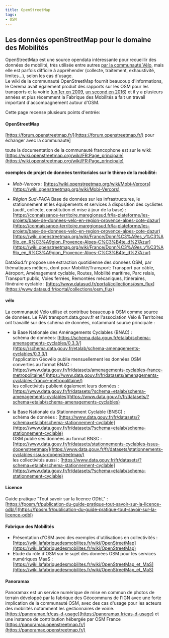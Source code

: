 ```yaml
---
title: OpenStreetMap
tags:
- OSM
---
```


## Les données openStreetMap pour le domaine des Mobilités

OpenStreetMap est une source opendata intéressante pour recueillir des données de mobilité, très utilisée entre autres [par la communauté Vélo](#vélo), mais elle est parfois difficile à appréhender (collecte, traitement, exhaustivité, limites…), selon les cas d'usage.  
Le wiki de la communauté OpenStreetMap fournit beaucoup d'informations, le Cerema avait également produit des rapports sur les OSM pour les transports et la voirie ([un 1er en 2009](https://www.expertises-territoires.fr/upload/docs/application/pdf/2025-05/rapport-osm-cetemed-2009.pdf), [un second en 2016](https://www.expertises-territoires.fr/upload/docs/application/pdf/2025-05/osm_services_publics_-_cerema-2016.pdf)) et  il y a plusieurs années et plus récemment la Fabrique des Mobilités a fait un travail important d'accompagnement autour d'OSM.

Cette page recense plusieurs points d'entrée:

#### OpenStreetMap
[https://forum.openstreetmap.fr/](https://forum.openstreetmap.fr/) pour échanger avec la communauté]

toute la documentation de la communauté francophone est sur le wiki:
[https://wiki.openstreetmap.org/wiki/FR:Page_principale](https://wiki.openstreetmap.org/wiki/FR:Page_principale) 

#### exemples de projet de données territoriales sur le thème de la mobilité:
- *Mob-Vercors* : [https://wiki.openstreetmap.org/wiki/Mobi-Vercors](https://wiki.openstreetmap.org/wiki/Mobi-Vercors)

- *Région Sud-PACA*  Base de données sur les infrastructures, le stationnement et les équipements et services à disposition des cyclistes (audit, collecte, constitution et mise à jour de la base) :
[https://connaissance-territoire.maregionsud.fr/la-plateforme/les-projets/base-de-donnees-velo-en-region-provence-alpes-cote-dazur](https://connaissance-territoire.maregionsud.fr/la-plateforme/les-projets/base-de-donnees-velo-en-region-provence-alpes-cote-dazur)  
[https://wiki.openstreetmap.org/wiki/France/Donn%C3%A9es_v%C3%A9lo_en_R%C3%A9gion_Provence-Alpes-C%C3%B4te_d%27Azur](https://wiki.openstreetmap.org/wiki/France/Donn%C3%A9es_v%C3%A9lo_en_R%C3%A9gion_Provence-Alpes-C%C3%B4te_d%27Azur)

DataSud.fr propose une extraction quotidienne des données OSM, par thématiques métiers, dont pour Mobilité/Transport: Transport par câble, Aéroport, Aménagement cyclable, Routes, Mobilité maritime, Parc relais, Transport public, Voies ferrées, Remontées mécaniques, Itinéraires, Itinéraire cyclable : [https://www.datasud.fr/portal/collections/osm_flux](https://www.datasud.fr/portal/collections/osm_flux)

#### vélo
La communauté Vélo utilise et contribue beaucoup à OSM comme source de données. Le PAN transport.data.gouv.fr et l'association Vélo & Territoires ont travaillé sur des schéma de données, notammant source principale :

- la Base Nationale des Aménagements Cyclables (BNAC) :  
        schéma de données: [https://schema.data.gouv.fr/etalab/schema-amenagements-cyclables/0.3.3/](https://schema.data.gouv.fr/etalab/schema-amenagements-cyclables/0.3.3/)  
        l'application Géovélo publie mensuellement les données OSM converties au format BNAC : [https://www.data.gouv.fr/fr/datasets/amenagements-cyclables-france-metropolitaine/](https://www.data.gouv.fr/fr/datasets/amenagements-cyclables-france-metropolitaine/)  
        les collectivités publient également leurs données : [https://www.data.gouv.fr/fr/datasets/?schema=etalab/schema-amenagements-cyclables](https://www.data.gouv.fr/fr/datasets/?schema=etalab/schema-amenagements-cyclables)
  
 - la Base Nationale du Stationnement Cyclable (BNSC) :  
        schéma de données : [https://www.data.gouv.fr/fr/datasets/?schema=etalab/schema-stationnement-cyclable](https://www.data.gouv.fr/fr/datasets/?schema=etalab/schema-stationnement-cyclable)  
        OSM publie ses données au format BNSC : [https://www.data.gouv.fr/fr/datasets/stationnements-cyclables-issus-dopenstreetmap/](https://www.data.gouv.fr/fr/datasets/stationnements-cyclables-issus-dopenstreetmap/)  
        les collectivités aussi : [https://www.data.gouv.fr/fr/datasets/?schema=etalab/schema-stationnement-cyclable](https://www.data.gouv.fr/fr/datasets/?schema=etalab/schema-stationnement-cyclable)  


#### Licence
Guide pratique "Tout savoir sur la licence ODbL" : [https://fposm.fr/publication-du-guide-pratique-tout-savoir-sur-la-licence-odbl/](https://fposm.fr/publication-du-guide-pratique-tout-savoir-sur-la-licence-odbl) 

#### Fabrique des Mobilités
-    Présentation d'OSM avec des exemples d'utilisations en collectivités : [https://wiki.lafabriquedesmobilites.fr/wiki/OpenStreetMap](https://wiki.lafabriquedesmobilites.fr/wiki/OpenStreetMap)
-    Etude du rôle d'OSM sur le sujet des données OSM pour les services numériques MaaS : [https://wiki.lafabriquedesmobilites.fr/wiki/OpenStreetMap_et_MaS](https://wiki.lafabriquedesmobilites.fr/wiki/OpenStreetMap_et_MaS)

#### Panoramax
Panoramax est un service numérique de mise en commun de photos de terrain développé par la fabrique des Géocommuns de l'IGN avec une forte implication de la communauté OSM,
avec des cas d'usage pour les acteurs des mobilités notamment les gestionnaires de voirie.
[https://panoramax.fr/cas-d-usage](https://panoramax.fr/cas-d-usage) 
et une instance de contribution hébergée par OSM France [https://panoramax.openstreetmap.fr/](https://panoramax.openstreetmap.fr/)
